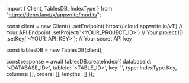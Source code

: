 import { Client, TablesDB, IndexType } from "https://deno.land/x/appwrite/mod.ts";

const client = new Client()
    .setEndpoint('https://<REGION>.cloud.appwrite.io/v1') // Your API Endpoint
    .setProject('<YOUR_PROJECT_ID>') // Your project ID
    .setKey('<YOUR_API_KEY>'); // Your secret API key

const tablesDB = new TablesDB(client);

const response = await tablesDB.createIndex({
    databaseId: '<DATABASE_ID>',
    tableId: '<TABLE_ID>',
    key: '',
    type: IndexType.Key,
    columns: [],
    orders: [],
    lengths: []
});
